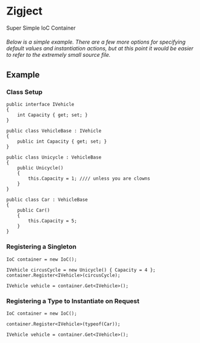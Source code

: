 # Zigject
Super Simple IoC Container
###### Below is a simple example.  There are a few more options for specifying default values and instantiation actions, but at this point it would be easier to refer to the extremely small source file.

## Example
### Class Setup
```
public interface IVehicle
{
    int Capacity { get; set; }
}

public class VehicleBase : IVehicle
{
    public int Capacity { get; set; }
}

public class Unicycle : VehicleBase
{
    public Unicycle()
    {
        this.Capacity = 1; //// unless you are clowns
    }
}

public class Car : VehicleBase
{
    public Car()
    {
        this.Capacity = 5; 
    }
}
```

### Registering a Singleton
```
IoC container = new IoC();

IVehicle circusCycle = new Unicycle() { Capacity = 4 };
container.Register<IVehicle>(circusCycle);

IVehicle vehicle = container.Get<IVehicle>();
```

### Registering a Type to Instantiate on Request
```
IoC container = new IoC();

container.Register<IVehicle>(typeof(Car));

IVehicle vehicle = container.Get<IVehicle>();
```
